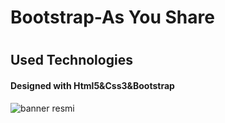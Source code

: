 <h1>Bootstrap-As You Share<h1>

<h2>Used Technologies</h2>

<h4>Designed with Html5&Css3&Bootstrap</h4>

![banner resmi](Asyoushare.gif)
